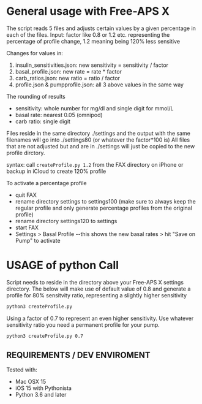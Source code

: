 # General usage with Free-APS X

The script reads 5 files and adjusts certain values by a given percentage in each of the files.
Input: factor like 0.8 or 1.2 etc. representing the percentage of profile change, 1.2 meaning being 120% less sensitive

Changes for values in:

1. insulin_sensitivities.json:
   new sensitivity = sensitivity / factor
2. basal_profile.json:
   new rate = rate * factor
3. carb_ratios.json:
   new ratio = ratio / factor
4. profile.json & pumpprofile.json:
   all 3 above values in the same way

The rounding of results
- sensitivity: whole number for mg/dl and single digit for mmol/L
- basal rate: nearest 0.05 (omnipod)
- carb ratio: single digit

Files reside in the same directory ./settings and the output with the same filenames will go into ./settings80 (or whatever the factor*100 is)
All files that are not adjusted but and are in ./settings will just be copied to the new profile dirctory.

syntax: call `createProfile.py 1.2` from the FAX directory on iPhone or backup in iCloud to create 120% profile

To activate a percentage profile
- quit FAX
- rename directory settings to settings100 (make sure to always keep the regular profile and only generate percentage profiles from the original profile)
- rename directory settings120 to settings
- start FAX
- Settings > Basal Profile --this shows the new basal rates > hit "Save on Pump" to activate

# USAGE of python Call

Script needs to reside in the directory above your Free-APS X settings directory.
The below will make use of default value of 0.8 and generate a profile for 80% sensitvity ratio, representing a slightly higher sensitivity

```sh
python3 createProfile.py
```

Using a factor of 0.7 to represent an even higher sensitivity. Use whatever sensitivity ratio you need a permanent profile for your pump.

```sh
python3 createProfile.py 0.7
```

## REQUIREMENTS / DEV ENVIROMENT

Tested with:

- Mac OSX 15
- iOS 15 with Pythonista
- Python 3.6 and later
